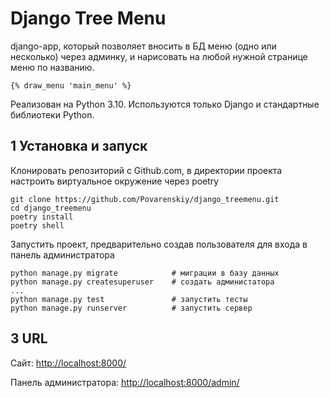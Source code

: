 # Django Tree Menu

django-app, который позволяет вносить в БД меню (одно или несколько) через админку, и нарисовать на любой нужной странице меню по названию.
````
{% draw_menu 'main_menu' %}
````
Реализован на Python 3.10. Используются только Django и стандартные библиотеки Python.


## 1 Установка и запуск

Клонировать репозиторий с Github.com, в директории проекта настроить виртуальное окружение через poetry 
````
git clone https://github.com/Povarenskiy/django_treemenu.git
cd django_treemenu
poetry install
poetry shell
````

Запустить проект, предварительно создав пользователя для входа в панель администратора 
````
python manage.py migrate            # миграции в базу данных
python manage.py createsuperuser    # создать администатора
...
python manage.py test               # запустить тесты
python manage.py runserver          # запустить сервер
````

## 3 URL

Сайт: [http://localhost:8000/](http://localhost:8000/) 

Панель администратора: [http://localhost:8000/admin/](http://localhost:8000/admin/) 
